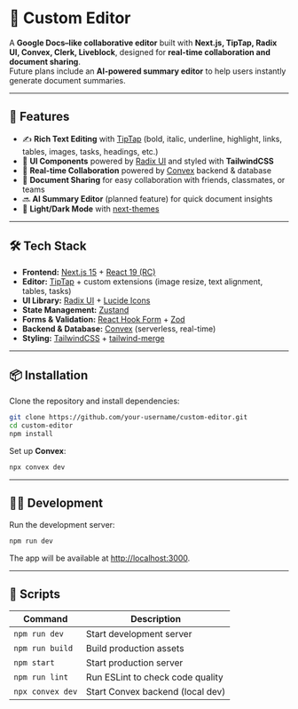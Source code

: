 # 📝 Custom Editor  

A **Google Docs–like collaborative editor** built with **Next.js, TipTap, Radix UI, Convex, Clerk, Liveblock**, designed for **real-time collaboration and document sharing**.  
Future plans include an **AI-powered summary editor** to help users instantly generate document summaries.  

---

## 🚀 Features  

- ✍️ **Rich Text Editing** with [TipTap](https://tiptap.dev) (bold, italic, underline, highlight, links, tables, images, tasks, headings, etc.)  
- 🎨 **UI Components** powered by [Radix UI](https://www.radix-ui.com/) and styled with **TailwindCSS**  
- 🔄 **Real-time Collaboration** powered by [Convex](https://convex.dev/) backend & database  
- 📑 **Document Sharing** for easy collaboration with friends, classmates, or teams  
- 🔜 **AI Summary Editor** (planned feature) for quick document insights  
- 🌙 **Light/Dark Mode** with [next-themes](https://github.com/pacocoursey/next-themes)  

---

## 🛠️ Tech Stack  

- **Frontend:** [Next.js 15](https://nextjs.org/) + [React 19 (RC)](https://react.dev/)  
- **Editor:** [TipTap](https://tiptap.dev) + custom extensions (image resize, text alignment, tables, tasks)  
- **UI Library:** [Radix UI](https://www.radix-ui.com/) + [Lucide Icons](https://lucide.dev/)  
- **State Management:** [Zustand](https://zustand-demo.pmnd.rs/)  
- **Forms & Validation:** [React Hook Form](https://react-hook-form.com/) + [Zod](https://zod.dev/)  
- **Backend & Database:** [Convex](https://convex.dev/) (serverless, real-time)  
- **Styling:** [TailwindCSS](https://tailwindcss.com/) + [tailwind-merge](https://tailwind-merge.vercel.app/)  

---

## 📦 Installation  

Clone the repository and install dependencies:  

```bash
git clone https://github.com/your-username/custom-editor.git
cd custom-editor
npm install
````

Set up **Convex**:

```bash
npx convex dev
```

---

## 🧑‍💻 Development

Run the development server:

```bash
npm run dev
```

The app will be available at [http://localhost:3000](http://localhost:3000).

---

## 📜 Scripts

| Command          | Description                      |
| ---------------- | -------------------------------- |
| `npm run dev`    | Start development server         |
| `npm run build`  | Build production assets          |
| `npm start`      | Start production server          |
| `npm run lint`   | Run ESLint to check code quality |
| `npx convex dev` | Start Convex backend (local dev) |

